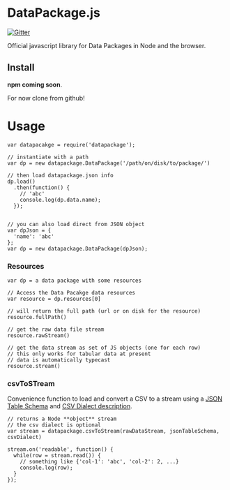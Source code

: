 # DataPackage.js

[![Gitter](https://img.shields.io/gitter/room/frictionlessdata/chat.svg)](https://gitter.im/frictionlessdata/chat)

Official javascript library for Data Packages in Node and the browser.

## Install

**npm coming soon**.

For now clone from github!

<!--
[![NPM](https://nodei.co/npm/datapackage.png)](https://nodei.co/npm/datapackage-render/)

```
npm install datapackage-render
```
-->

# Usage

```
var datapacakge = require('datapackage');

// instantiate with a path
var dp = new datapackage.DataPackage('/path/on/disk/to/package/')

// then load datapackage.json info
dp.load()
  .then(function() {
    // 'abc'
    console.log(dp.data.name);
  });


// you can also load direct from JSON object
var dpJson = {
  'name': 'abc'
};
var dp = new datapackage.DataPackage(dpJson);
```

### Resources

```
var dp = a data package with some resources

// Access the Data Pacakge data resources
var resource = dp.resources[0]

// will return the full path (url or on disk for the resource)
resource.fullPath()

// get the raw data file stream
resource.rawStream()

// get the data stream as set of JS objects (one for each row)
// this only works for tabular data at present
// data is automatically typecast
resource.stream()
```

### csvToSTream

Convenience function to load and convert a CSV to a stream using a [JSON Table Schema][jts] and [CSV Dialect description][dialect].

[jts]: http://frictionlessdata.io/guides/json-table-schema/
[dialect]: http://dataprotocols.org/csv-dialect/

```
// returns a Node **object** stream
// the csv dialect is optional
var stream = datapackage.csvToStream(rawDataStream, jsonTableSchema, csvDialect)

stream.on('readable', function() {
  while(row = stream.read()) {
    // something like {'col-1': 'abc', 'col-2': 2, ...}
    console.log(row);
  }
});
```

